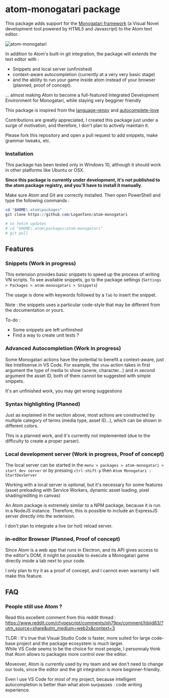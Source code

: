 # atom-monogatari package

This package adds support for the [Monogatari framework](https://monogatari.io) (a Visual Novel development tool powered by HTML5 and Javascript) to the Atom text editor.

![atom-monogatari](https://user-images.githubusercontent.com/28659185/147580329-2993a540-bf91-4dba-9e1d-95ba9e67f957.gif)


In addition to Atom's built-in git integration, the package will extends the text editor with :
- Snippets and local server (unfinished)
- context-aware autocompletion (currently at a very very basic stage)
- and the ability to run your game inside atom instead of your browser (planned, proof of concept).

... almost making Atom to become a full-featured Integrated Development Environment for Monogatari, while staying very begginer friendly

This package is inspired from the [language-renpy](https://github.com/renpy/language-renpy) and [autocomplete-love](https://github.com/bschulte/LOVE-Autocomplete)

Contributions are greatly appreciated, I created this package just under a surge of motivation, and therefore, I don't plan to actively maintain it.

Please fork this repository and open a pull request to add snippets, make grammar tweaks, etc.

### Installation

This package has been tested only in Windows 10, although it should work in other platforms like Ubuntu or OSX.

**Since this package is currently under development, it's not published to the atom package registry, and you'll have to install it manually**.

Make sure Atom and Git are correctly installed. Then open PowerShell and type the following commands :

```powershell
cd "$HOME\.atom\packages"
git clone https://github.com/LoganTann/atom-monogatari

# to fetch updates
# cd "$HOME\.atom\packages\atom-monogatari"
# git pull
```

## Features

### Snippets (Work in progress)

This extension provides basic snippets to speed up the process of writing VN scripts.
To see available snippets, go to the package settings (`Settings > Packages > atom-monosgatari > Snippets`)

The usage is done with keywords followed by a `Tab` to insert the snippet.

Note : the snippets uses a particular code-style that may be different from the documentation or yours.

To-do :
- Some snippets are left unfinished
- Find a way to create unit tests ?

### Advanced Autocompletion (Work in progress)

Some Monogatari actions have the potential to benefit a context-aware, just like Intellisense in VS Code. For example, the `show` action takes in first argument the type of media to show (scene, character...) and in second argument the asset ID, both of them cannot be suggested with simple snippets.

It's an unfinished work, you may get wrong suggestions

### Syntax highlighting (Planned)

Just as explained in the section above, most actions are constructed by multiple category of terms (media type, asset ID...), which can be shown in different colors.

This is a planned work, and it's currently not implemented (due to the difficulty to create a proper parser).

### Local development server (Work in progress, Proof of concept)

The local server can be started in the `menu > packages > atom-monogatari > start dev server` or by pressing `ctrl-shift-p` then `Atom Monogatari : StartDevServer`

Working with a local server is optional, but it's necessary for some features (asset preloading with Service Workers, dynamic asset loading, pixel shading/editing in canvas)

An Atom package is extremely similar to a NPM package, because it is run in a NodeJS instance.
Therefore, this is possible to include an ExpressJS server directly into the extension.

I don't plan to integrate a live (or hot) reload server.

### in-editor Browser (Planned, Proof of concept)

Since Atom is a web app that runs in Electron, and its API gives access to the editor's DOM, it might be possible to execute a Monogatari game directly inside a tab next to your code.

I only plan to try it as a proof of concept, and I cannot even warranty I will make this feature.

## FAQ

### People still use Atom ?

Read this excellent comment from this reddit thread : https://www.reddit.com/r/typescript/comments/ph79px/comment/hbijd83/?utm_source=share&utm_medium=web2x&context=3

TLDR : It's true that Visual Studio Code is faster, more suited for large code-base project and the package ecosystem is much larger.   
While VS Code seems to be the choice for most people, I personnaly think that Atom allows to packages more control over the editor.

Moveover, Atom is currently used by my team and we don't need to change our tools, since the editor and the git integration is more beginner-friendly. 

Even I use VS Code for most of my project, because intelligent autocompletion is better than what atom surpasses : code writing experience.

